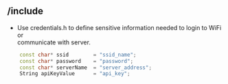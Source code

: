 ## /include

- Use credentials.h to define sensitive information needed to login to WiFi or  
communicate with server.

```c++
    const char* ssid        = "ssid_name";   
    const char* password    = "password";   
    const char* serverName  = "server_address";  
    String apiKeyValue      = "api_key"; 
```  

